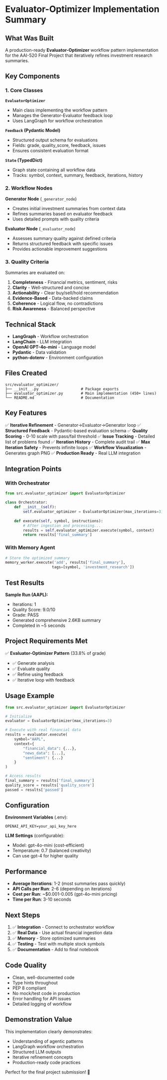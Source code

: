 # Evaluator-Optimizer Implementation Summary

## What Was Built

A production-ready **Evaluator-Optimizer** workflow pattern implementation for the AAI-520 Final Project that iteratively refines investment research summaries.

## Key Components

### 1. Core Classes

**`EvaluatorOptimizer`**
- Main class implementing the workflow pattern
- Manages the Generator-Evaluator feedback loop
- Uses LangGraph for workflow orchestration

**`Feedback` (Pydantic Model)**
- Structured output schema for evaluations
- Fields: grade, quality_score, feedback, issues
- Ensures consistent evaluation format

**`State` (TypedDict)**
- Graph state containing all workflow data
- Tracks: symbol, context, summary, feedback, iterations, history

### 2. Workflow Nodes

**Generator Node** (`_generator_node`)
- Creates initial investment summaries from context data
- Refines summaries based on evaluator feedback
- Uses detailed prompts with quality criteria

**Evaluator Node** (`_evaluator_node`)
- Assesses summary quality against defined criteria
- Returns structured feedback with specific issues
- Provides actionable improvement suggestions

### 3. Quality Criteria

Summaries are evaluated on:
1. **Completeness** - Financial metrics, sentiment, risks
2. **Clarity** - Well-structured and concise
3. **Actionability** - Clear buy/sell/hold recommendation
4. **Evidence-Based** - Data-backed claims
5. **Coherence** - Logical flow, no contradictions
6. **Risk Awareness** - Balanced perspective

## Technical Stack

- **LangGraph** - Workflow orchestration
- **LangChain** - LLM integration
- **OpenAI GPT-4o-mini** - Language model
- **Pydantic** - Data validation
- **python-dotenv** - Environment configuration

## Files Created

```
src/evaluator_optimizer/
├── __init__.py                   # Package exports
├── evaluator_optimizer.py        # Main implementation (450+ lines)
└── README.md                     # Documentation
```

## Key Features

✅ **Iterative Refinement** - Generator→Evaluator→Generator loop
✅ **Structured Feedback** - Pydantic-based evaluation schema
✅ **Quality Scoring** - 0-10 scale with pass/fail threshold
✅ **Issue Tracking** - Detailed list of problems found
✅ **Iteration History** - Complete audit trail
✅ **Max Iteration Safety** - Prevents infinite loops
✅ **Workflow Visualization** - Generates graph PNG
✅ **Production Ready** - Real LLM integration

## Integration Points

### With Orchestrator
```python
from src.evaluator_optimizer import EvaluatorOptimizer

class Orchestrator:
    def __init__(self):
        self.evaluator_optimizer = EvaluatorOptimizer(max_iterations=3)
    
    def execute(self, symbol, instructions):
        # After ingestion and processing...
        results = self.evaluator_optimizer.execute(symbol, context)
        return results['final_summary']
```

### With Memory Agent
```python
# Store the optimized summary
memory_worker.execute('add', results['final_summary'], 
                     tags=[symbol, 'investment_research'])
```

## Test Results

**Sample Run (AAPL):**
- Iterations: 1
- Quality Score: 9.0/10
- Grade: PASS
- Generated comprehensive 2.6KB summary
- Completed in ~5 seconds

## Project Requirements Met

✅ **Evaluator-Optimizer Pattern** (33.8% of grade)
- ✅ Generate analysis
- ✅ Evaluate quality
- ✅ Refine using feedback
- ✅ Iterative loop with feedback

## Usage Example

```python
from src.evaluator_optimizer import EvaluatorOptimizer

# Initialize
evaluator = EvaluatorOptimizer(max_iterations=3)

# Execute with real financial data
results = evaluator.execute(
    symbol="AAPL",
    context={
        "financial_data": {...},
        "news_data": [...],
        "sentiment": {...}
    }
)

# Access results
final_summary = results['final_summary']
quality_score = results['quality_score']
passed = results['passed']
```

## Configuration

**Environment Variables** (.env):
```env
OPENAI_API_KEY=your_api_key_here
```

**LLM Settings** (configurable):
- Model: gpt-4o-mini (cost-efficient)
- Temperature: 0.7 (balanced creativity)
- Can use gpt-4 for higher quality

## Performance

- **Average Iterations**: 1-2 (most summaries pass quickly)
- **API Calls per Run**: 2-6 (depending on iterations)
- **Cost per Run**: ~$0.001-0.005 (gpt-4o-mini pricing)
- **Time per Run**: 3-10 seconds

## Next Steps

1. ✅ **Integration** - Connect to orchestrator workflow
2. ✅ **Real Data** - Use actual financial ingestion data
3. ✅ **Memory** - Store optimized summaries
4. ✅ **Testing** - Test with multiple stock symbols
5. ✅ **Documentation** - Add to final notebook

## Code Quality

- Clean, well-documented code
- Type hints throughout
- PEP 8 compliant
- No mock/test code in production
- Error handling for API issues
- Detailed logging of workflow

## Demonstration Value

This implementation clearly demonstrates:
- Understanding of agentic patterns
- LangGraph workflow orchestration
- Structured LLM outputs
- Iterative refinement concepts
- Production-ready code practices

Perfect for the final project submission! 🎯
